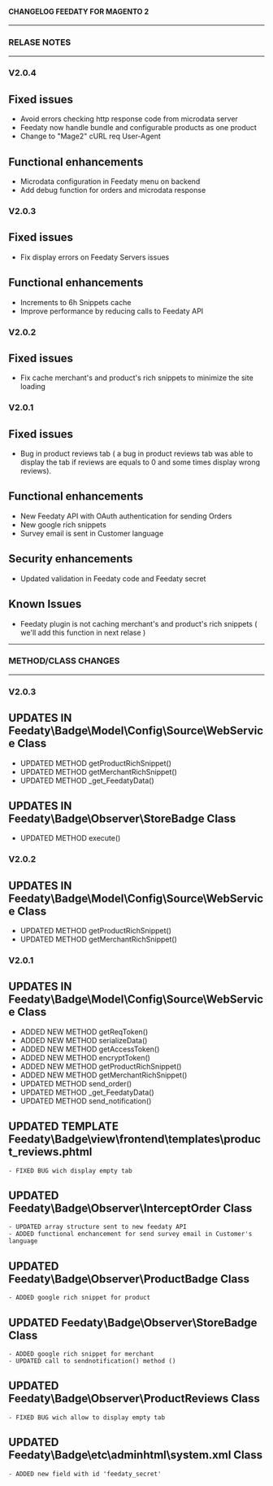 
#### CHANGELOG FEEDATY FOR MAGENTO 2



-----------------------------------------------------------------------------------------------------------------------
### RELASE NOTES
-----------------------------------------------------------------------------------------------------------------------
### V2.0.4

## Fixed issues

- Avoid errors checking http response code from microdata server
- Feedaty now handle bundle and configurable products as one product
- Change to "Mage2" cURL req User-Agent 

## Functional enhancements

- Microdata configuration in Feedaty menu on backend
- Add debug function for orders and microdata response

### V2.0.3

## Fixed issues

- Fix display errors on Feedaty Servers issues

## Functional enhancements

- Increments to 6h Snippets cache
- Improve performance by reducing calls to Feedaty API

### V2.0.2

## Fixed issues

- Fix cache merchant's and product's rich snippets to minimize the site loading

### V2.0.1

## Fixed issues

- Bug in product reviews tab ( a bug in product reviews tab was able to display the tab if reviews are equals to 0 and some times display wrong reviews).


## Functional enhancements

- New Feedaty API with OAuth authentication for sending Orders
- New google rich snippets
- Survey email is sent in Customer language


## Security enhancements

- Updated validation in Feedaty code and Feedaty secret

## Known Issues

- Feedaty plugin is not caching merchant's and product's rich snippets ( we'll add this function in next relase )




----------------------------------------------------------------------------------------------------------------------------
### METHOD/CLASS CHANGES
----------------------------------------------------------------------------------------------------------------------------
### V2.0.3

## UPDATES IN Feedaty\Badge\Model\Config\Source\WebService Class

- UPDATED METHOD getProductRichSnippet()
- UPDATED METHOD getMerchantRichSnippet()
- UPDATED METHOD _get_FeedatyData()

## UPDATES IN Feedaty\Badge\Observer\StoreBadge Class

- UPDATED METHOD execute()

### V2.0.2

## UPDATES IN Feedaty\Badge\Model\Config\Source\WebService Class

- UPDATED METHOD getProductRichSnippet()
- UPDATED METHOD getMerchantRichSnippet()


### V2.0.1

## UPDATES IN Feedaty\Badge\Model\Config\Source\WebService Class

- ADDED NEW METHOD getReqToken()
- ADDED NEW METHOD serializeData()
- ADDED NEW METHOD getAccessToken()
- ADDED NEW METHOD encryptToken()
- ADDED NEW METHOD getProductRichSnippet()
- ADDED NEW METHOD getMerchantRichSnippet()
- UPDATED METHOD send_order()
- UPDATED METHOD _get_FeedatyData()
- UPDATED METHOD send_notification()
 
## UPDATED TEMPLATE Feedaty\Badge\view\frontend\templates\product_reviews.phtml
	
	- FIXED BUG wich display empty tab

## UPDATED Feedaty\Badge\Observer\InterceptOrder Class

	- UPDATED array structure sent to new feedaty API
	- ADDED functional enchancement for send survey email in Customer's language

## UPDATED Feedaty\Badge\Observer\ProductBadge Class

	- ADDED google rich snippet for product

## UPDATED Feedaty\Badge\Observer\StoreBadge Class

	- ADDED google rich snippet for merchant
	- UPDATED call to sendnotification() method ()

## UPDATED Feedaty\Badge\Observer\ProductReviews Class

    - FIXED BUG wich allow to display empty tab

## UPDATED Feedaty\Badge\etc\adminhtml\system.xml Class

	- ADDED new field with id 'feedaty_secret'

